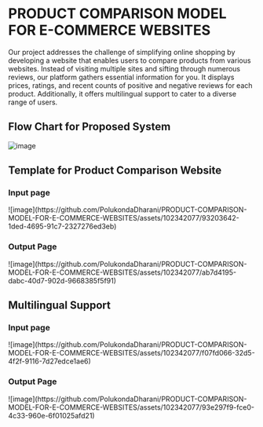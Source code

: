<h1>PRODUCT COMPARISON MODEL FOR E-COMMERCE WEBSITES</h1>

Our project addresses the challenge of simplifying online shopping by developing a website that enables users to compare products from various websites. Instead of visiting multiple sites and sifting through numerous reviews, our platform gathers essential information for you. It displays prices, ratings, and recent counts of positive and negative reviews for each product. Additionally, it offers multilingual support to cater to a diverse range of users.


<h2>Flow Chart for Proposed System</h2>

![image](https://github.com/PolukondaDharani/PRODUCT-COMPARISON-MODEL-FOR-E-COMMERCE-WEBSITES/assets/102342077/699985e4-0ff3-48df-88e6-f5f64c36100f)

<h2>Template for Product Comparison Website</h2>
<h3>Input page</h3>
![image](https://github.com/PolukondaDharani/PRODUCT-COMPARISON-MODEL-FOR-E-COMMERCE-WEBSITES/assets/102342077/93203642-1ded-4695-91c7-2327276ed3eb)
<h3> Output Page</h3>
![image](https://github.com/PolukondaDharani/PRODUCT-COMPARISON-MODEL-FOR-E-COMMERCE-WEBSITES/assets/102342077/ab7d4195-dabc-40d7-902d-9668385f5f91)
<h2>Multilingual Support</h2>
<h3>Input page</h3>
![image](https://github.com/PolukondaDharani/PRODUCT-COMPARISON-MODEL-FOR-E-COMMERCE-WEBSITES/assets/102342077/f07fd066-32d5-4f2f-9116-7d27edce1ae6)
<h3> Output Page</h3>
![image](https://github.com/PolukondaDharani/PRODUCT-COMPARISON-MODEL-FOR-E-COMMERCE-WEBSITES/assets/102342077/93e297f9-fce0-4c33-960e-6f01025afd21)






